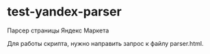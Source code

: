 # test-yandex-parser
Парсер страницы Яндекс Маркета

Для работы скрипта, нужно направить запрос к файлу parser.html.
